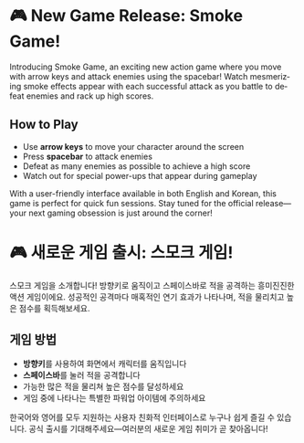 <!-- English Version -->
<div class="content-en" lang="en">

# 🎮 New Game Release: Smoke Game!

Introducing Smoke Game, an exciting new action game where you move with arrow keys and attack enemies using the spacebar! Watch mesmerizing smoke effects appear with each successful attack as you battle to defeat enemies and rack up high scores.

## How to Play
- Use **arrow keys** to move your character around the screen
- Press **spacebar** to attack enemies
- Defeat as many enemies as possible to achieve a high score
- Watch out for special power-ups that appear during gameplay

With a user-friendly interface available in both English and Korean, this game is perfect for quick fun sessions. Stay tuned for the official release—your next gaming obsession is just around the corner!

</div>

<!-- Korean Version -->
<div class="content-ko" lang="ko">

# 🎮 새로운 게임 출시: 스모크 게임!

스모크 게임을 소개합니다! 방향키로 움직이고 스페이스바로 적을 공격하는 흥미진진한 액션 게임이에요. 성공적인 공격마다 매혹적인 연기 효과가 나타나며, 적을 물리치고 높은 점수를 획득해보세요.

## 게임 방법
- **방향키**를 사용하여 화면에서 캐릭터를 움직입니다
- **스페이스바**를 눌러 적을 공격합니다
- 가능한 많은 적을 물리쳐 높은 점수를 달성하세요
- 게임 중에 나타나는 특별한 파워업 아이템에 주의하세요

한국어와 영어를 모두 지원하는 사용자 친화적 인터페이스로 누구나 쉽게 즐길 수 있습니다. 공식 출시를 기대해주세요—여러분의 새로운 게임 취미가 곧 찾아옵니다!

</div>